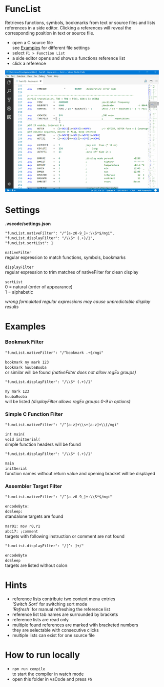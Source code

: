 # FuncList

Retrieves functions, symbols, bookmarks from text or source files and lists references in a side editor. Clicking a references will reveal the corresponding position in text or source file.

- open a C source file<br>
  see [Examples](#examples) for different file settings
- select `F1 > Function List`
- a side editor opens and shows a functions reference list
- click a reference

![funclist in action](images/funcList.gif)

# Settings
__.vscode/settings.json__

    "funcList.nativeFilter": "/^[a-z0-9_]+:\\S*$/mgi",
    "funcList.displayFilter": "/\\S* (.+)/1",
    "funcList.sortList": 1

`nativeFilter`<br>
regular expression to match functions, symbols, bookmarks

`displayFilter`<br>
regular expression to trim matches of nativeFilter for clean display

`sortList`<br>
0 = natural (order of appearance)<br>
1 = alphabetic 

_wrong formulated regular expressions may cause unpredictable display results_

# Examples

### Bookmark Filter

    "funcList.nativeFilter": "/^bookmark .+$/mgi"

`bookmark my mark 123`<br>
`bookmark huubaBooba`<br>
or similar will be found _(nativeFilter does not allow regEx groups)_

    "funcList.displayFilter": "/\\S* (.+)/1"

`my mark 123`<br>
`huubaBooba`<br>
will be listed _(displayFilter allows regEx groups 0-9 in options)_

### Simple C Function Filter

    "funcList.nativeFilter": "/^[a-z]+\\s+[a-z]+\\(/mgi"

`int main(`<br>
`void initSerial(`<br>
simple function headers will be found

    "funcList.displayFilter": "/\\S* (.+)/1"

`main`<br>
`initSerial`<br>
function names without return value and opening bracket will be displayed

### Assembler Target Filter

    "funcList.nativeFilter": "/^[a-z0-9_]+:\\S*$/mgi"

`encodeByte:`<br>
`doSleep:`<br>
standalone targets are found

`mar01: mov r0,r1`<br>
`abc17: ;comment`<br>
targets with following instruction or comment are not found

    "funcList.displayFilter": "/[^: ]+/"
    
`encodeByte`<br>
`doSleep`<br>
targets are listed without colon

# Hints

- reference lists contribute two context menu entries<br>
  _'Switch Sort'_ for switching sort mode<br>
  _'Refresh'_ for manual refreshing the reference list
- reference list tab names are surrounded by brackets
- reference lists are read only
- multiple found references are marked with bracketed numbers<br>
  they are selectable with consecutive clicks  
- multiple lists can exist for one source file

# How to run locally

- `npm run compile`<br>
to start the compiler in watch mode
- open this folder in vsCode and press `F5`
